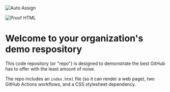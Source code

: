 ![Auto Assign](https://github.com/TPNK/demo-repository/actions/workflows/auto-assign.yml/badge.svg)

![Proof HTML](https://github.com/TPNK/demo-repository/actions/workflows/proof-html.yml/badge.svg)

# Welcome to your organization's demo respository
This code repository (or "repo") is designed to demonstrate the best GitHub has to offer with the least amount of noise.

The repo includes an `index.html` file (so it can render a web page), two GitHub Actions workflows, and a CSS stylesheet dependency.
